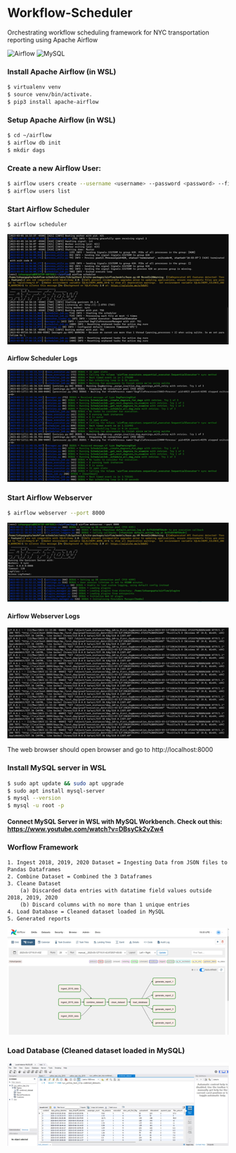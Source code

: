 # Workflow-Scheduler
Orchestrating workflow scheduling framework for NYC transportation reporting using Apache Airflow        
    
![Airflow](https://lh4.googleusercontent.com/JvfkB7JkgUjAnbhbTwaTGyxAblaM4hBF8ws6cWYkTg2DzJjf5IwMq3u4JKkptDrecx7dLUa4IQGCwp-9jGON_cD8US93432eNBHefNYf-4Qgv42znqLCMo0QeZyI6OLSr1uPw0X8)
![MySQL](https://avatars.githubusercontent.com/u/2452804?s=200&v=4)

### Install Apache Airflow (in WSL)
```bash
$ virtualenv venv
$ source venv/bin/activate.
$ pip3 install apache-airflow
```
### Setup Apache Airflow (in WSL)
```bash
$ cd ~/airflow
$ airflow db init
$ mkdir dags 
```
### Create a new Airflow User: 
```bash
$ airflow users create --username <username> --password <password> --firstname <first name> --lastname <last name> --role Admin --email <email>
$ airflow users list
```

### Start Airflow Scheduler
```bash
$ airflow scheduler
```
![SchedulerStart](./resources/airflow-scheduler-cli-start.jpg)
#### Airflow Scheduler Logs
![SchedulerStart](./resources/airflow-scheduler-cli-logs.jpg)

### Start Airflow Webserver
```bash
$ airflow webserver --port 8000
```
![WebserverStart](./resources/airflow-webserver-cli-start.jpg)

#### Airflow Webserver Logs
![WebserverStart](./resources/airflow-webserver-cli-logs.jpg)

The web browser should open browser and go to http://localhost:8000 

### Install MySQL server in WSL
```bash
$ sudo apt update && sudo apt upgrade
$ sudo apt install mysql-server
$ mysql --version
$ mysql -u root -p
```
#### Connect MySQL Server in WSL with MySQL Workbench. Check out this: https://www.youtube.com/watch?v=DBsyCk2vZw4

### Worflow Framework 
    1. Ingest 2018, 2019, 2020 Dataset = Ingesting Data from JSON files to Pandas Dataframes
    2. Combine Dataset = Combined the 3 Dataframes
    3. Cleane Dataset 
        (a) Discarded data entries with datatime field values outside 2018, 2019, 2020
        (b) Discard columns with no more than 1 unique entries
    4. Load Database = Cleaned dataset loaded in MySQL
    5. Generated reports     
![Subsampling](./resources/workflow-diagram.jpg)

### Load Database (Cleaned dataset loaded in MySQL)
![Subsampling](./resources/load-data-mysql.jpg)


